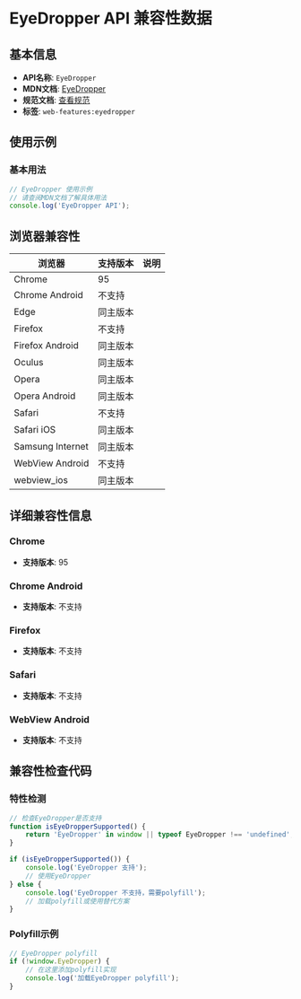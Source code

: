 # EyeDropper API 兼容性数据

## 基本信息

- **API名称**: `EyeDropper`
- **MDN文档**: [EyeDropper](https://developer.mozilla.org/docs/Web/API/EyeDropper)
- **规范文档**: [查看规范](https://wicg.github.io/eyedropper-api/#eyedropper-interface)
- **标签**: `web-features:eyedropper`

## 使用示例

### 基本用法

```javascript
// EyeDropper 使用示例
// 请查阅MDN文档了解具体用法
console.log('EyeDropper API');
```

## 浏览器兼容性

| 浏览器 | 支持版本 | 说明 |
|--------|----------|------|
| Chrome | 95 |  |
| Chrome Android | 不支持 |  |
| Edge | 同主版本 |  |
| Firefox | 不支持 |  |
| Firefox Android | 同主版本 |  |
| Oculus | 同主版本 |  |
| Opera | 同主版本 |  |
| Opera Android | 同主版本 |  |
| Safari | 不支持 |  |
| Safari iOS | 同主版本 |  |
| Samsung Internet | 同主版本 |  |
| WebView Android | 不支持 |  |
| webview_ios | 同主版本 |  |

## 详细兼容性信息

### Chrome

- **支持版本**: 95

### Chrome Android

- **支持版本**: 不支持

### Firefox

- **支持版本**: 不支持

### Safari

- **支持版本**: 不支持

### WebView Android

- **支持版本**: 不支持

## 兼容性检查代码

### 特性检测

```javascript
// 检查EyeDropper是否支持
function isEyeDropperSupported() {
    return 'EyeDropper' in window || typeof EyeDropper !== 'undefined';
}

if (isEyeDropperSupported()) {
    console.log('EyeDropper 支持');
    // 使用EyeDropper
} else {
    console.log('EyeDropper 不支持，需要polyfill');
    // 加载polyfill或使用替代方案
}
```

### Polyfill示例

```javascript
// EyeDropper polyfill
if (!window.EyeDropper) {
    // 在这里添加polyfill实现
    console.log('加载EyeDropper polyfill');
}
```

